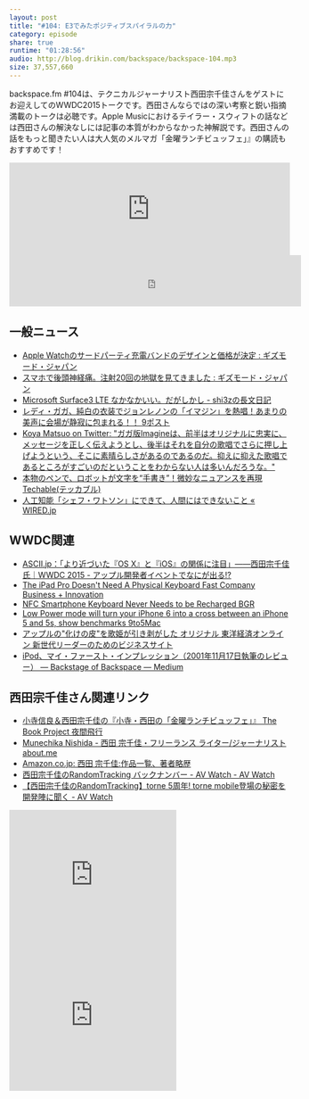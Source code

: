 ```yaml
---
layout: post
title: "#104: E3でみたポジティブスパイラルの力"
category: episode
share: true
runtime: "01:28:56"
audio: http://blog.drikin.com/backspace/backspace-104.mp3
size: 37,557,660
---
```


backspace.fm #104は、テクニカルジャーナリスト西田宗千佳さんをゲストにお迎えしてのWWDC2015トークです。西田さんならではの深い考察と鋭い指摘満載のトークは必聴です。Apple Musicにおけるテイラー・スウィフトの話などは西田さんの解決なしには記事の本質がわからなかった神解説です。西田さんの話をもっと聞きたい人は大人気のメルマガ「金曜ランチビュッフェ」』の購読もおすすめです！

<iframe width="100%" height="166" scrolling="no" frameborder="no" src="https://w.soundcloud.com/player/?url=https%3A//api.soundcloud.com/tracks/212583910&amp;color=ff5500&amp;auto_play=false&amp;hide_related=false&amp;show_comments=true&amp;show_user=true&amp;show_reposts=false"></iframe>

<iframe src="http://backspace.fm/subscribes.html" width="104%" height="92" scrolling="no" frameborder="0"></iframe>


## 一般ニュース

- [Apple Watchのサードパーティ充電バンドのデザインと価格が決定 : ギズモード・ジャパン](http://www.gizmodo.jp/2015/06/apple_watch_129.html)
- [スマホで後頭神経痛。注射20回の地獄を見てきました : ギズモード・ジャパン](http://www.gizmodo.jp/2015/06/20_26.html)
- [Microsoft Surface3 LTE なかなかいい。だがしかし - shi3zの長文日記](http://d.hatena.ne.jp/shi3z/20150626/1435279089)
- [レディ・ガガ、純白の衣装でジョンレノンの「イマジン」を熱唱！あまりの美声に会場が静寂に包まれる！！  9ポスト](http://9post.jp/19827)
- [Koya Matsuo on Twitter: "ガガ版Imagineは、前半はオリジナルに忠実に、メッセージを正しく伝えようとし、後半はそれを自分の歌唱でさらに押し上げようという、そこに素晴らしさがあるのであるのだ。抑えに抑えた歌唱であるところがすごいのだということをわからない人は多いんだろうな。"](https://twitter.com/mazzo/status/614964577839616000)
- [本物のペンで、ロボットが文字を“手書き”！微妙なニュアンスを再現  Techable(テッカブル)](http://techable.jp/archives/27277)
- [人工知能「シェフ・ワトソン」にできて、人間にはできないこと « WIRED.jp](http://wired.jp/2015/06/27/americas-next-top-chef/)

## WWDC関連
- [ASCII.jp：「より近づいた『OS X』と『iOS』の関係に注目」――西田宗千佳氏｜WWDC 2015 - アップル開発者イベントでなにが出る!?](http://ascii.jp/elem/000/001/018/1018683/)
- [The iPad Pro Doesn't Need A Physical Keyboard  Fast Company  Business + Innovation](http://www.fastcompany.com/3047871/tech-forecast/the-ipad-pro-doesnt-need-a-physical-keyboard)
- [NFC Smartphone Keyboard Never Needs to be Recharged  BGR](http://bgr.com/2015/06/26/nfc-smartphone-keyboard-no-charging/)
- [Low Power mode will turn your iPhone 6 into a cross between an iPhone 5 and 5s, show benchmarks  9to5Mac](http://9to5mac.com/2015/06/26/low-power-mode-ios-9/)
- [アップルの"化けの皮"を歌姫が引き剥がした  オリジナル  東洋経済オンライン  新世代リーダーのためのビジネスサイト](http://toyokeizai.net/articles/-/74383)
- [iPod、マイ・ファースト・インプレッション（2001年11月17日執筆のレビュー） — Backstage of Backspace — Medium](https://medium.com/backstage-of-backspace/ipod-%E3%83%9E%E3%82%A4-%E3%83%95%E3%82%A1%E3%83%BC%E3%82%B9%E3%83%88-%E3%82%A4%E3%83%B3%E3%83%97%E3%83%AC%E3%83%83%E3%82%B7%E3%83%A7%E3%83%B3-2001%E5%B9%B411%E6%9C%8817%E6%97%A5%E5%9F%B7%E7%AD%86%E3%81%AE%E3%83%AC%E3%83%93%E3%83%A5%E3%83%BC-774b94e0bb06)

## 西田宗千佳さん関連リンク
- [小寺信良＆西田宗千佳の『小寺・西田の「金曜ランチビュッフェ」』 The Book Project 夜間飛行](http://yakan-hiko.com/kode-nishi.html)
- [Munechika Nishida - 西田 宗千佳・フリーランス ライター/ジャーナリスト about.me](https://about.me/mnishi)
- [Amazon.co.jp: 西田 宗千佳:作品一覧、著者略歴](http://www.amazon.co.jp/%E8%A5%BF%E7%94%B0-%E5%AE%97%E5%8D%83%E4%BD%B3/e/B0043L2O6K)
- [西田宗千佳のRandomTracking バックナンバー - AV Watch - AV Watch](http://av.watch.impress.co.jp/docs/series/rt/index2015.html)
- [【西田宗千佳のRandomTracking】torne 5周年! torne mobile登場の秘密を開発陣に聞く - AV Watch](http://av.watch.impress.co.jp/docs/series/rt/20150318_693070.html)

<iframe src="http://rcm-fe.amazon-adsystem.com/e/cm?t=driftking-22&o=9&p=12&l=bn1&mode=videogames-jp&browse=637394&fc1=000000&lt1=_blank&lc1=3366FF&bg1=FFFFFF&f=ifr" marginwidth="0" marginheight="0" width="300" height="252" border="0" frameborder="0" style="border:none;" scrolling="no"></iframe>
<iframe src="http://rcm-fe.amazon-adsystem.com/e/cm?t=driftking-22&o=9&p=12&l=bn1&mode=computers-jp&browse=2127210490&fc1=000000&lt1=_blank&lc1=3366FF&bg1=FFFFFF&f=ifr" marginwidth="0" marginheight="0" width="300" height="252" border="0" frameborder="0" style="border:none;" scrolling="no"></iframe>
